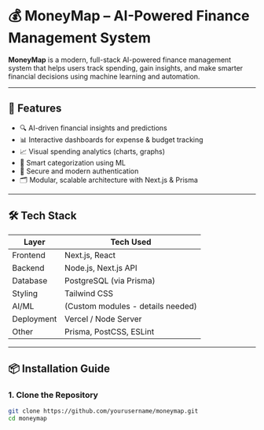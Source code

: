 # 💰 MoneyMap – AI-Powered Finance Management System

**MoneyMap** is a modern, full-stack AI-powered finance management system that helps users track spending, gain insights, and make smarter financial decisions using machine learning and automation.

---

## 🚀 Features

- 🔍 AI-driven financial insights and predictions
- 📊 Interactive dashboards for expense & budget tracking
- 📈 Visual spending analytics (charts, graphs)
- 🧠 Smart categorization using ML
- 🔐 Secure and modern authentication
- 🗂️ Modular, scalable architecture with Next.js & Prisma

---

## 🛠️ Tech Stack

| Layer      | Tech Used            |
|------------|----------------------|
| Frontend   | Next.js, React       |
| Backend    | Node.js, Next.js API |
| Database   | PostgreSQL (via Prisma) |
| Styling    | Tailwind CSS         |
| AI/ML      | (Custom modules - details needed) |
| Deployment | Vercel / Node Server |
| Other      | Prisma, PostCSS, ESLint |

---

## 📦 Installation Guide

### 1. Clone the Repository
```bash
git clone https://github.com/yourusername/moneymap.git
cd moneymap

